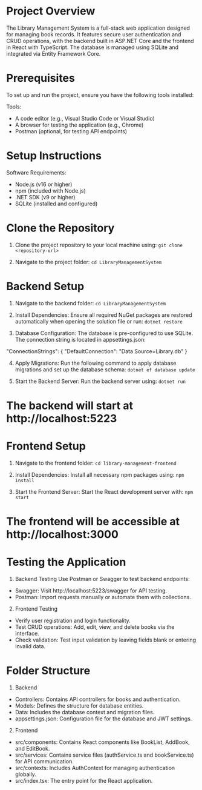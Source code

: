 # Project Overview
The Library Management System is a full-stack web application designed for managing book records. It features secure user authentication and CRUD operations, with the backend built in ASP.NET Core and the frontend in React with TypeScript. The database is managed using SQLite and integrated via Entity Framework Core.

# Prerequisites
To set up and run the project, ensure you have the following tools installed:

Tools:
- A code editor (e.g., Visual Studio Code or Visual Studio)
- A browser for testing the application (e.g., Chrome)
- Postman (optional, for testing API endpoints)

# Setup Instructions
Software Requirements:

- Node.js (v16 or higher)
- npm (included with Node.js)
- .NET SDK (v9 or higher)
- SQLite (installed and configured)

# Clone the Repository
1. Clone the project repository to your local machine using:
`git clone <repository-url>`

2. Navigate to the project folder:
`cd LibraryManagementSystem`

# Backend Setup
1. Navigate to the backend folder:
`cd LibraryManagementSystem`

2. Install Dependencies:
Ensure all required NuGet packages are restored automatically when opening the solution file or run:
`dotnet restore`

3. Database Configuration:
The database is pre-configured to use SQLite. The connection string is located in appsettings.json:

"ConnectionStrings": {
  "DefaultConnection": "Data Source=Library.db"
}

4. Apply Migrations:
Run the following command to apply database migrations and set up the database schema:
`dotnet ef database update`

5. Start the Backend Server:
Run the backend server using:
`dotnet run`

# The backend will start at http://localhost:5223

# Frontend Setup
1. Navigate to the frontend folder:
`cd library-management-frontend`

2. Install Dependencies:
Install all necessary npm packages using:
`npm install`

3. Start the Frontend Server:
Start the React development server with:
`npm start`

# The frontend will be accessible at http://localhost:3000

# Testing the Application

1. Backend Testing
Use Postman or Swagger to test backend endpoints:
- Swagger: Visit http://localhost:5223/swagger for API testing.
- Postman: Import requests manually or automate them with collections.

2. Frontend Testing
- Verify user registration and login functionality.
- Test CRUD operations:
     Add, edit, view, and delete books via the interface.
- Check validation:
     Test input validation by leaving fields blank or entering invalid data.

# Folder Structure
1. Backend
- Controllers: Contains API controllers for books and authentication.
- Models: Defines the structure for database entities.
- Data: Includes the database context and migration files.
- appsettings.json: Configuration file for the database and JWT settings.

2. Frontend
- src/components: Contains React components like BookList, AddBook, and EditBook.
- src/services: Contains service files (authService.ts and bookService.ts) for API communication.
- src/contexts: Includes AuthContext for managing authentication globally.
- src/index.tsx: The entry point for the React application.